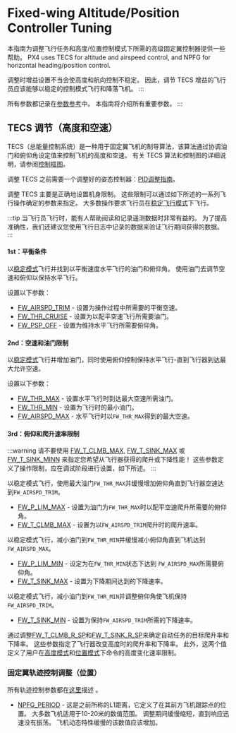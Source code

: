 # Fixed-wing Altitude/Position Controller Tuning

本指南为调整飞行任务和高度/位置控制模式下所需的高级固定翼控制器提供一些帮助。 PX4 uses TECS for altitude and airspeed control, and NPFG for horizontal heading/position control.

调整时增益设置不当会使高度和航向控制不稳定。 因此，调节 TECS 增益的飞行员应该能够以稳定的控制模式飞行和降落飞机。
:::

所有参数都记录在[参数参考](../advanced_config/parameter_reference.md#fw-tecs)中。 本指南将介绍所有重要参数。
:::

## TECS 调节（高度和空速）

TECS（总能量控制系统）是一种用于固定翼飞机的制导算法，该算法通过协调油门和俯仰角设定值来控制飞机的高度和空速。 有关 TECS 算法和控制图的详细说明，请参阅[控制框图](../flight_stack/controller_diagrams.md)。

调整 TECS 之前需要一个调整好的姿态控制器：[PID调整指南](../config_fw/pid_tuning_guide_fixedwing.md)。

调整 TECS 主要是正确地设置机身限制。 这些限制可以通过如下所述的一系列飞行操作确定的参数来指定。 大多数操作要求飞行员在[稳定飞行模式](../flight_modes/stabilized_fw.md)下飞行。

:::tip
当飞行员飞行时，能有人帮助阅读和记录遥测数据时非常有益的。
为了提高准确性，我们还建议您使用飞行日志中记录的数据来验证飞行期间获得的数据。
:::

#### 1st：平衡条件

以[稳定模式](../flight_modes/stabilized_fw.md)飞行并找到以平衡速度水平飞行的油门和俯仰角。 使用油门去调节空速和俯仰以保持水平飞行。

设置以下参数：
- [FW_AIRSPD_TRIM](../advanced_config/parameter_reference.md#FW_AIRSPD_TRIM) - 设置为操作过程中所需要的平衡空速。
- [FW_THR_CRUISE](../advanced_config/parameter_reference.md#FW_THR_TRIM) - 设置为以配平空速飞行所需要油门。
- [FW_PSP_OFF](../advanced_config/parameter_reference.md#FW_PSP_OFF) - 设置为维持水平飞行所需要俯仰角。

#### 2nd：空速和油门限制

以[稳定模式](../flight_modes/stabilized_fw.md)飞行并增加油门，同时使用俯仰控制保持水平飞行-直到飞行器到达最大允许空速。

设置以下参数：
- [FW_THR_MAX](../advanced_config/parameter_reference.md#FW_THR_MAX) - 设置水平飞行时到达最大空速所需油门。
- [FW_THR_MIN](../advanced_config/parameter_reference.md#FW_THR_MIN) - 设置为飞行时的最小油门。
- [FW_AIRSPD_MAX](../advanced_config/parameter_reference.md#FW_AIRSPD_MAX) - 水平飞行时以`FW_THR_MAX`得到的最大空速。

#### 3rd：俯仰和爬升速率限制

:::warning
请不要使用 [FW_T_CLMB_MAX](../advanced_config/parameter_reference.md#FW_T_CLMB_MAX), [FW_T_SINK_MAX](../advanced_config/parameter_reference.md#FW_T_SINK_MAX) 或 [FW_T_SINK_MINN](../advanced_config/parameter_reference.md#FW_T_SINK_MIN) 来指定您希望从飞行器获得的爬升或下降性能！ 这些参数定义了操作限制，应在调试阶段进行设置，如下所述。
:::

以稳定模式飞行，使用最大油门`FW_THR_MAX`并缓慢增加俯仰角直到飞行器空速达到`FW_AIRSPD_TRIM`。
- [FW_P_LIM_MAX](../advanced_config/parameter_reference.md#FW_P_LIM_MAX) - 设置为油门为`FW_THR_MAX`时以配平空速爬升所需要的俯仰角。
- [FW_T_CLMB_MAX](../advanced_config/parameter_reference.md#FW_T_CLMB_MAX) - 设置为以`FW_AIRSPD_TRIM`爬升时的爬升速率。

以稳定模式飞行，减小油门到`FW_THR_MIN`并缓慢减小俯仰角直到飞机达到`FW_AIRSPD_MAX`。
- [FW_P_LIM_MIN](../advanced_config/parameter_reference.md#FW_P_LIM_MIN) - 设定为在`FW_THR_MIN`状态下达到 `FW_AIRSPD_MAX`所需要俯仰角。
- [FW_T_SINK_MAX](../advanced_config/parameter_reference.md#FW_T_SINK_MAX) - 设置为下降期间达到的下降速率。

以稳定模式飞行，减小油门到`FW_THR_MIN`并调整俯仰角使飞机保持`FW_AIRSPD_TRIM`。
- [FW_T_SINK_MIN](../advanced_config/parameter_reference.md#FW_T_SINK_MIN) - 设置为保持`FW_AIRSPD_TRIM`所需的下降速率。

通过调整[FW_T_CLMB_R_SP](../advanced_config/parameter_reference.md#FW_T_CLMB_R_SP)和[FW_T_SINK_R_SP](../advanced_config/parameter_reference.md#FW_T_SINK_R_SP)来确定自动任务的目标爬升率和下降率。 这些参数指定了飞行器改变高度时的爬升率和下降率。 此外，这两个值定义了用户在[高度模式](../flight_modes/altitude_fw.md)和[位置模式](../flight_modes/position_fw.md)下命令的高度变化速率限制。


### 固定翼轨迹控制调整（位置）

所有轨迹控制参数都在[这里](../advanced_config/parameter_reference.md#fw-path-control)描述 。

- [NPFG_PERIOD](../advanced_config/parameter_reference.md#NPFG_PERIOD) - 这是之前所称的L1距离，它定义了在其前方飞机跟踪点的位置。 大多数飞机适用于10-20米的数值范围。 调整期间缓慢缩短，直到响应迅速没有振荡。 飞机动态特性缓慢的该数值应该增加。
